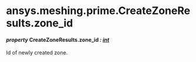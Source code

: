 # ansys.meshing.prime.CreateZoneResults.zone_id



#### *property* CreateZoneResults.zone_id *: [int](https://docs.python.org/3.11/library/functions.html#int)*

Id of newly created zone.

<!-- !! processed by numpydoc !! -->
